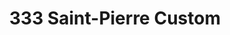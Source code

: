 ---
title: "333 Saint-Pierre Custom"
url: /sainte-amable/333-saint-pierre-custom/
shop: Autowerkstatt
---
